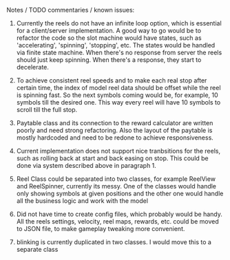 Notes / TODO commentaries / known issues:

1) Currently the reels do not have an infinite loop option, which is essential 
for a client/server implementation. A good way to go would be to refactor the code so
the slot machine would have states, such as 'accelerating', 'spinning', 'stopping', etc. The states
would be handled via finite state machine. When there's no response from server the reels should just keep
spinning. When there's a response, they start to decelerate. 

2) To achieve consistent reel speeds and to make each real stop after certain time, the index of model reel data 
should be offset while the reel is spinning fast. So the next symbols coming would be, for example, 10 symbols till
the desired one. This way every reel will have 10 symbols to scroll till the full stop.

3) Paytable class and its connection to the reward calculator are written poorly and need strong refactoring.
Also the layout of the paytable is mostly hardcoded and need to be redone to achieve responsiveness.

4) Current implementation does not support nice tranbsitions for the reels, such as rolling back at start and 
back easing on stop. This could be done via system described above in paragraph 1.

5) Reel Class could be separated into two classes, for example ReelView and ReelSpinner, currently its
messy. One of the classes would handle only showing symbols at given positions and the other one would handle all
the business logic and work with the model

6) Did not have time to create config files, which probably would be handy. All the reels 
settings, velocity, reel maps, rewards, etc. could be moved to JSON file, to make gameplay tweaking more
convenient.

7) blinking is currently duplicated in two classes. I would move this to a separate class



  
    